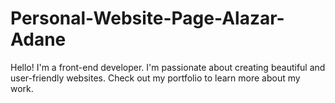 # Personal-Website-Page-Alazar-Adane
Hello! I'm a front-end developer. I'm passionate about creating beautiful and user-friendly websites. Check out my portfolio to learn more about my work.
